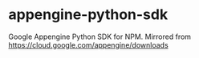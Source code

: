 # appengine-python-sdk
Google Appengine Python SDK for NPM. Mirrored from https://cloud.google.com/appengine/downloads
